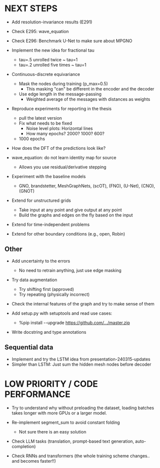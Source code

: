 # NEXT STEPS

- Add resolution-invariance results (E291)
- Check E295: wave_equation
- Check E296: Benchmark U-Net to make sure about MPGNO

- Implement the new idea for fractional tau
    - tau=.5 unrolled twice ~ tau=1
    - tau=.2 unrolled five times ~ tau=1

- Continuous-discrete equivariance
    * Mask the nodes during training (p_max=0.5)
        - This masking "can" be different in the encoder and the decoder
    * Use edge length in the message-passing
        - Weighted average of the messages with distances as weights

- Reproduce experiments for reporting in the thesis
    * pull the latest version
    * Fix what needs to be fixed
        - Noise level plots: Horizontal lines
        - How many epochs? 2000? 1000? 600?
    * 1000 epochs

- How does the DFT of the predictions look like?

- wave_equation: do not learn identity map for source
    - Allows you use residual/derivative stepping

- Experiment with the baseline models
    - GNO, brandstetter, MeshGraphNets, (scOT), (FNO), (U-Net), (CNO), (GNOT)

- Extend for unstructured grids
    - Take input at any point and give output at any point
    - Build the graphs and edges on the fly based on the input
- Extend for time-independent problems
- Extend for other boundary conditions (e.g., open, Robin)

## Other
- Add uncertainty to the errors
    * No need to retrain anything, just use edge masking

- Try data augmentation
    - Try shifting first (approved)
    - Try repeating (physically incorrect)

- Check the internal features of the graph and try to make sense of them

- Add setup.py with setuptools and read use cases:
    - %pip install --upgrade https://github.com/.../master.zip

- Write docstring and type annotations

## Sequential data
- Implement and try the LSTM idea from presentation-240315-updates
- Simpler than LSTM: Just sum the hidden mesh nodes before decoder

# LOW PRIORITY / CODE PERFORMANCE

- Try to understand why without preloading the dataset, loading batches takes longer with more GPUs or a larger model.

- Re-implement segment_sum to avoid constant folding
    - Not sure there is an easy solution

- Check LLM tasks (translation, prompt-based text generation, auto-completion)

- Check RNNs and transformers (the whole training scheme changes.. and becomes faster!!)
